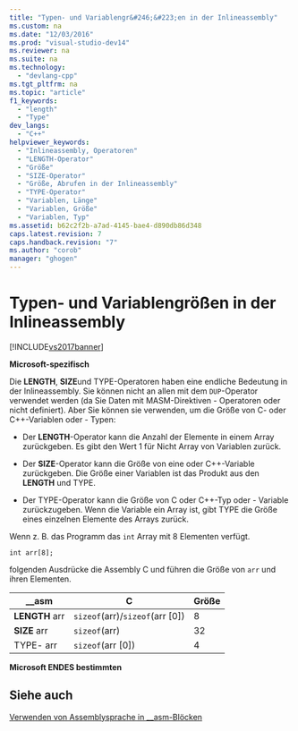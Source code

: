 ```yaml
---
title: "Typen- und Variablengr&#246;&#223;en in der Inlineassembly"
ms.custom: na
ms.date: "12/03/2016"
ms.prod: "visual-studio-dev14"
ms.reviewer: na
ms.suite: na
ms.technology: 
  - "devlang-cpp"
ms.tgt_pltfrm: na
ms.topic: "article"
f1_keywords: 
  - "length"
  - "Type"
dev_langs: 
  - "C++"
helpviewer_keywords: 
  - "Inlineassembly, Operatoren"
  - "LENGTH-Operator"
  - "Größe"
  - "SIZE-Operator"
  - "Größe, Abrufen in der Inlineassembly"
  - "TYPE-Operator"
  - "Variablen, Länge"
  - "Variablen, Größe"
  - "Variablen, Typ"
ms.assetid: b62c2f2b-a7ad-4145-bae4-d890db86d348
caps.latest.revision: 7
caps.handback.revision: "7"
ms.author: "corob"
manager: "ghogen"
---
```

# Typen- und Variablengr&#246;&#223;en in der Inlineassembly
[!INCLUDE[vs2017banner](../../assembler/inline/includes/vs2017banner.md)]

**Microsoft\-spezifisch**  
  
 Die **LENGTH**, **SIZE**und TYPE\-Operatoren haben eine endliche Bedeutung in der Inlineassembly.  Sie können nicht an allen mit dem `DUP`\-Operator verwendet werden \(da Sie Daten mit MASM\-Direktiven \- Operatoren oder nicht definiert\).  Aber Sie können sie verwenden, um die Größe von C\- oder C\+\+\-Variablen oder \- Typen:  
  
-   Der **LENGTH**\-Operator kann die Anzahl der Elemente in einem Array zurückgeben.  Es gibt den Wert 1 für Nicht Array von Variablen zurück.  
  
-   Der **SIZE**\-Operator kann die Größe von eine oder C\+\+\-Variable zurückgeben.  Die Größe einer Variablen ist das Produkt aus den **LENGTH** und TYPE.  
  
-   Der TYPE\-Operator kann die Größe von C oder C\+\+\-Typ oder \- Variable zurückzugeben.  Wenn die Variable ein Array ist, gibt TYPE die Größe eines einzelnen Elemente des Arrays zurück.  
  
 Wenn z. B. das Programm das `int` Array mit 8 Elementen verfügt.  
  
```  
int arr[8];  
```  
  
 folgenden Ausdrücke die Assembly C und führen die Größe von `arr` und ihren Elementen.  
  
|\_\_asm|C|Größe|  
|-------------|-------|-----------|  
|**LENGTH** arr|`sizeof`\(arr\)\/`sizeof`\(arr \[0\]\)|8|  
|**SIZE** arr|`sizeof`\(arr\)|32|  
|TYPE\- arr|`sizeof`\(arr \[0\]\)|4|  
  
 **Microsoft ENDES bestimmten**  
  
## Siehe auch  
 [Verwenden von Assemblysprache in \_\_asm\-Blöcken](../../assembler/inline/using-assembly-language-in-asm-blocks.md)